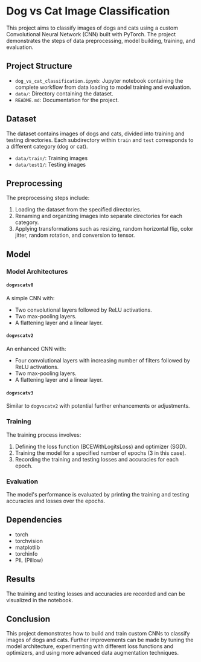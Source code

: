 # Dog vs Cat Image Classification

This project aims to classify images of dogs and cats using a custom Convolutional Neural Network (CNN) built with PyTorch. The project demonstrates the steps of data preprocessing, model building, training, and evaluation.

## Project Structure

- `dog_vs_cat_classification.ipynb`: Jupyter notebook containing the complete workflow from data loading to model training and evaluation.
- `data/`: Directory containing the dataset.
- `README.md`: Documentation for the project.

## Dataset

The dataset contains images of dogs and cats, divided into training and testing directories. Each subdirectory within `train` and `test` corresponds to a different category (dog or cat).

- `data/train/`: Training images
- `data/test1/`: Testing images

## Preprocessing

The preprocessing steps include:

1. Loading the dataset from the specified directories.
2. Renaming and organizing images into separate directories for each category.
3. Applying transformations such as resizing, random horizontal flip, color jitter, random rotation, and conversion to tensor.

## Model

### Model Architectures

#### `dogvscatv0`

A simple CNN with:

- Two convolutional layers followed by ReLU activations.
- Two max-pooling layers.
- A flattening layer and a linear layer.

#### `dogvscatv2`

An enhanced CNN with:

- Four convolutional layers with increasing number of filters followed by ReLU activations.
- Two max-pooling layers.
- A flattening layer and a linear layer.

#### `dogvscatv3`

Similar to `dogvscatv2` with potential further enhancements or adjustments.

### Training

The training process involves:

1. Defining the loss function (BCEWithLogitsLoss) and optimizer (SGD).
2. Training the model for a specified number of epochs (3 in this case).
3. Recording the training and testing losses and accuracies for each epoch.

### Evaluation

The model's performance is evaluated by printing the training and testing accuracies and losses over the epochs.

## Dependencies

- torch
- torchvision
- matplotlib
- torchinfo
- PIL (Pillow)

## Results

The training and testing losses and accuracies are recorded and can be visualized in the notebook.

## Conclusion

This project demonstrates how to build and train custom CNNs to classify images of dogs and cats. Further improvements can be made by tuning the model architecture, experimenting with different loss functions and optimizers, and using more advanced data augmentation techniques.
